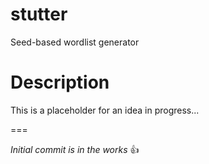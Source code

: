 # stutter
Seed-based wordlist generator

# Description
This is a placeholder for an idea in progress... 

===

*Initial commit is in the works* :+1:
